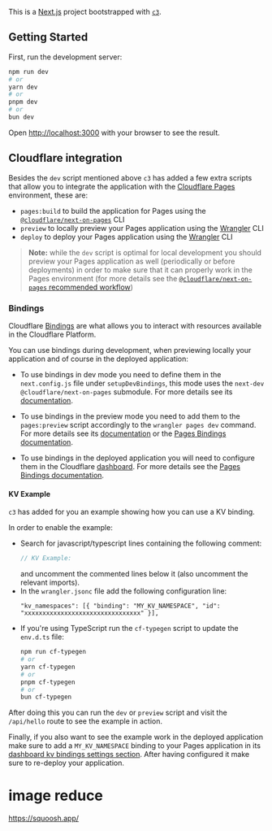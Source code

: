 This is a [Next.js](https://nextjs.org/) project bootstrapped with [`c3`](https://developers.cloudflare.com/pages/get-started/c3).

## Getting Started

First, run the development server:

```bash
npm run dev
# or
yarn dev
# or
pnpm dev
# or
bun dev
```

Open [http://localhost:3000](http://localhost:3000) with your browser to see the result.

## Cloudflare integration

Besides the `dev` script mentioned above `c3` has added a few extra scripts that allow you to integrate the application with the [Cloudflare Pages](https://pages.cloudflare.com/) environment, these are:

-   `pages:build` to build the application for Pages using the [`@cloudflare/next-on-pages`](https://github.com/cloudflare/next-on-pages) CLI
-   `preview` to locally preview your Pages application using the [Wrangler](https://developers.cloudflare.com/workers/wrangler/) CLI
-   `deploy` to deploy your Pages application using the [Wrangler](https://developers.cloudflare.com/workers/wrangler/) CLI

> **Note:** while the `dev` script is optimal for local development you should preview your Pages application as well (periodically or before deployments) in order to make sure that it can properly work in the Pages environment (for more details see the [`@cloudflare/next-on-pages` recommended workflow](https://github.com/cloudflare/next-on-pages/blob/main/internal-packages/next-dev/README.md#recommended-development-workflow))

### Bindings

Cloudflare [Bindings](https://developers.cloudflare.com/pages/functions/bindings/) are what allows you to interact with resources available in the Cloudflare Platform.

You can use bindings during development, when previewing locally your application and of course in the deployed application:

-   To use bindings in dev mode you need to define them in the `next.config.js` file under `setupDevBindings`, this mode uses the `next-dev` `@cloudflare/next-on-pages` submodule. For more details see its [documentation](https://github.com/cloudflare/next-on-pages/blob/05b6256/internal-packages/next-dev/README.md).

-   To use bindings in the preview mode you need to add them to the `pages:preview` script accordingly to the `wrangler pages dev` command. For more details see its [documentation](https://developers.cloudflare.com/workers/wrangler/commands/#dev-1) or the [Pages Bindings documentation](https://developers.cloudflare.com/pages/functions/bindings/).

-   To use bindings in the deployed application you will need to configure them in the Cloudflare [dashboard](https://dash.cloudflare.com/). For more details see the [Pages Bindings documentation](https://developers.cloudflare.com/pages/functions/bindings/).

#### KV Example

`c3` has added for you an example showing how you can use a KV binding.

In order to enable the example:

-   Search for javascript/typescript lines containing the following comment:
    ```ts
    // KV Example:
    ```
    and uncomment the commented lines below it (also uncomment the relevant imports).
-   In the `wrangler.jsonc` file add the following configuration line:
    ```
    "kv_namespaces": [{ "binding": "MY_KV_NAMESPACE", "id": "xxxxxxxxxxxxxxxxxxxxxxxxxxxxxxxx" }],
    ```
-   If you're using TypeScript run the `cf-typegen` script to update the `env.d.ts` file:
    ```bash
    npm run cf-typegen
    # or
    yarn cf-typegen
    # or
    pnpm cf-typegen
    # or
    bun cf-typegen
    ```

After doing this you can run the `dev` or `preview` script and visit the `/api/hello` route to see the example in action.

Finally, if you also want to see the example work in the deployed application make sure to add a `MY_KV_NAMESPACE` binding to your Pages application in its [dashboard kv bindings settings section](https://dash.cloudflare.com/?to=/:account/pages/view/:pages-project/settings/functions#kv_namespace_bindings_section). After having configured it make sure to re-deploy your application.

# image reduce

https://squoosh.app/
